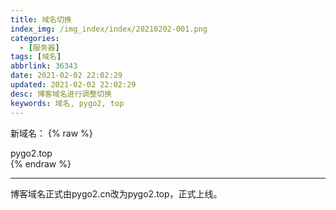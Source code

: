 ```yaml
---
title: 域名切换
index_img: /img_index/index/20210202-001.png
categories:
  - [服务器]
tags: [域名]
abbrlink: 36343
date: 2021-02-02 22:02:29
updated: 2021-02-02 22:02:29
desc: 博客域名进行调整切换
keywords: 域名, pygo2, top
---
```


新域名：
{% raw %}
<div class="post_cus_note">pygo2.top</div>
{% endraw %}
<!--more-->
<hr />

博客域名正式由pygo2.cn改为pygo2.top，正式上线。
